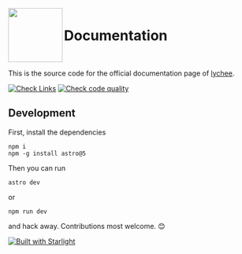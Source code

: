 <img align="left" width="110" height="110" src="./public/icon.svg">

# Documentation

<br clear="both"/>

This is the source code for the official documentation page of [lychee].

[![Check Links](https://github.com/lycheeverse/lycheeverse.github.io/actions/workflows/links.yml/badge.svg)](https://github.com/lycheeverse/lycheeverse.github.io/actions/workflows/links.yml)
[![Check code quality](https://github.com/lycheeverse/lycheeverse.github.io/actions/workflows/pull_request.yml/badge.svg)](https://github.com/lycheeverse/lycheeverse.github.io/actions/workflows/pull_request.yml)

## Development

First, install the dependencies

```shell
npm i
npm -g install astro@5
```

Then you can run

```shell
astro dev
```

or

```shell
npm run dev
```

and hack away. Contributions most welcome. 😊

[lychee]: https://github.com/lycheeverse/lychee

[![Built with Starlight](https://astro.badg.es/v2/built-with-starlight/tiny.svg)](https://starlight.astro.build)
